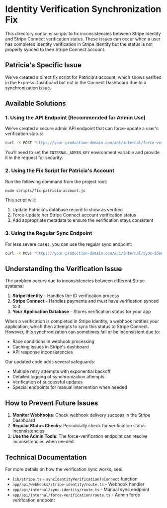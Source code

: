 # Identity Verification Synchronization Fix

This directory contains scripts to fix inconsistencies between Stripe Identity and Stripe Connect verification status. These issues can occur when a user has completed identity verification in Stripe Identity but the status is not properly synced to their Stripe Connect account.

## Patricia's Specific Issue

We've created a direct fix script for Patricia's account, which shows verified in the Express Dashboard but not in the Connect Dashboard due to a synchronization issue.

## Available Solutions

### 1. Using the API Endpoint (Recommended for Admin Use)

We've created a secure admin API endpoint that can force-update a user's verification status:

```bash
curl -X POST "https://your-production-domain.com/api/internal/force-verification?clerkUserId=user_2tYRmKEdAbmZUJUDPvkIzzdnMvq&adminKey=YOUR_INTERNAL_ADMIN_KEY"
```

You'll need to set the `INTERNAL_ADMIN_KEY` environment variable and provide it in the request for security.

### 2. Using the Fix Script for Patricia's Account

Run the following command from the project root:

```bash
node scripts/fix-patricia-account.js
```

This script will:

1. Update Patricia's database record to show as verified
2. Force-update her Stripe Connect account verification status
3. Add appropriate metadata to ensure the verification stays consistent

### 3. Using the Regular Sync Endpoint

For less severe cases, you can use the regular sync endpoint:

```bash
curl -X POST "https://your-production-domain.com/api/internal/sync-identity?clerkUserId=user_2tYRmKEdAbmZUJUDPvkIzzdnMvq"
```

## Understanding the Verification Issue

The problem occurs due to inconsistencies between different Stripe systems:

1. **Stripe Identity** - Handles the ID verification process
2. **Stripe Connect** - Handles payments and must have verification synced to it
3. **Your Application Database** - Stores verification status for your app

When a verification is completed in Stripe Identity, a webhook notifies your application, which then attempts to sync this status to Stripe Connect. However, this synchronization can sometimes fail or be inconsistent due to:

- Race conditions in webhook processing
- Caching issues in Stripe's dashboard
- API response inconsistencies

Our updated code adds several safeguards:

- Multiple retry attempts with exponential backoff
- Detailed logging of synchronization attempts
- Verification of successful updates
- Special endpoints for manual intervention when needed

## How to Prevent Future Issues

1. **Monitor Webhooks**: Check webhook delivery success in the Stripe Dashboard
2. **Regular Status Checks**: Periodically check for verification status inconsistencies
3. **Use the Admin Tools**: The force-verification endpoint can resolve inconsistencies when needed

## Technical Documentation

For more details on how the verification sync works, see:

- `lib/stripe.ts` - `syncIdentityVerificationToConnect` function
- `app/api/webhooks/stripe-identity/route.ts` - Webhook handler
- `app/api/internal/sync-identity/route.ts` - Manual sync endpoint
- `app/api/internal/force-verification/route.ts` - Admin force verification endpoint
